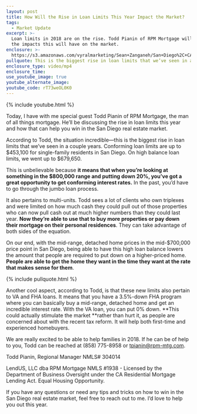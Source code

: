 ```yaml
---
layout: post
title: How Will the Rise in Loan Limits This Year Impact the Market?
tags:
  - Market Update
excerpt: >-
  Loan limits in 2018 are on the rise. Todd Pianin of RPM Mortgage will discuss
  the impacts this will have on the market.
enclosure: >-
  https://s3.amazonaws.com/vyralmarketing/Sean+Zanganeh/San+Diego%2C+CA+Real+Estate+Loan+Limits.mp4
pullquote: This is the biggest rise in loan limits that we’ve seen in a couple years.
enclosure_type: video/mp4
enclosure_time:
use_youtube_image: true
youtube_alternate_image:
youtube_code: rT73weOL0K0
---
```


{% include youtube.html %}

Today, I have with me special guest Todd Pianin of RPM Mortgage, the man of all things mortgage. He’ll be discussing the rise in loan limits this year and how that can help you win in the San Diego real estate market.

According to Todd, the situation incredible—this is the biggest rise in loan limits that we’ve seen in a couple years. Conforming loan limits are up to $453,100 for single-family residents in San Diego. On high balance loan limits, we went up to $679,650.&nbsp;

This is unbelievable because **it means that when you’re looking at something in the $800,000 range and putting down 20%, you’ve got a great opportunity to get conforming interest rates.** In the past, you’d have to go through the jumbo loan process.

It also pertains to multi-units. Todd sees a lot of clients who own triplexes and were limited on how much cash they could pull out of those properties who can now pull cash out at much higher numbers than they could last year. **Now they’re able to use that to buy more properties or pay down their mortgage on their personal residences**. They can take advantage of both sides of the equation.

On our end, with the mid-range, detached home prices in the mid-$700,000 price point in San Diego, being able to have this high loan balance lowers the amount that people are required to put down on a higher-priced home. **People are able to get the home they want in the time they want at the rate that makes sense for them**.&nbsp;

{% include pullquote.html %}

Another cool aspect, according to Todd, is that these new limits also pertain to VA and FHA loans. It means that you have a 3.5%-down FHA program where you can basically buy a mid-range, detached home and get an incredible interest rate. With the VA loan, you can put 0% down. **This could actually stimulate the market&nbsp;**rather than hurt it, as people are concerned about with the recent tax reform. It will help both first-time and experienced homebuyers.

We are really excited to be able to help families in 2018. If he can be of help to you, Todd can be reached at (858) 775-8958 or tpianin@rpm-mtg.com.

Todd Pianin, Regional Manager NMLS# 304014

LendUS, LLC dba RPM Mortgage NMLS #1938 - Licensed by the Department of Business Oversight under the CA Residential Mortgage Lending Act. Equal Housing Opportunity.

If you have any questions or need any tips and tricks on how to win in the San Diego real estate market, feel free to reach out to me. I’d love to help you out this year.